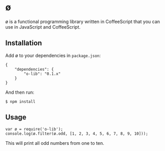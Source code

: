 ø
=

ø is a functional programming library written in CoffeeScript that you
can use in JavaScript and CoffeeScript.

Installation
------------

Add ø to your dependencies in `package.json`:

    {
        "dependencies": {
            "o-lib": "0.1.x"
        }
    }

And then run:

    $ npm install

Usage
-----

    var ø = require('o-lib');
    console.log(ø.filter(ø.odd, [1, 2, 3, 4, 5, 6, 7, 8, 9, 10]));

This will print all odd numbers from one to ten.
